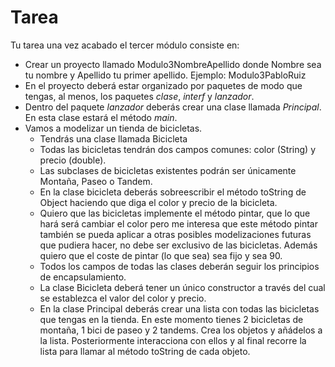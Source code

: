 # Tarea

Tu tarea una vez acabado el tercer módulo consiste en:

*   Crear un proyecto llamado Modulo3NombreApellido donde Nombre sea tu nombre y Apellido tu primer apellido. Ejemplo: Modulo3PabloRuiz
*   En el proyecto deberá estar organizado por paquetes de modo que tengas, al menos, los paquetes _clase_, _interf_ y _lanzador_.
*   Dentro del paquete _lanzador_ deberás crear una clase llamada _Principal_. En esta clase estará el método _main_.
*   Vamos a modelizar un tienda de bicicletas.
    *   Tendrás una clase llamada Bicicleta
    *   Todas las bicicletas tendrán dos campos comunes: color (String) y precio (double).
    *   Las subclases de bicicletas existentes podrán ser únicamente Montaña, Paseo o Tandem.
    *   En la clase bicicleta deberás sobreescribir el método toString de Object haciendo que diga el color y precio de la bicicleta.
    *   Quiero que las bicicletas implemente el método pintar, que lo que hará será cambiar el color pero me interesa que este método pintar también se pueda aplicar a otras posibles modelizaciones futuras que pudiera hacer, no debe ser exclusivo de las bicicletas. Además quiero que el coste de pintar (lo que sea) sea fijo y sea 90.
    *   Todos los campos de todas las clases deberán seguir los principios de encapsulamiento.
    *   La clase Bicicleta deberá tener un único constructor a través del cual se establezca el valor del color y precio.
    *   En la clase Principal deberás crear una lista con todas las bicicletas que tengas en la tienda. En este momento tienes 2 bicicletas de montaña, 1 bici de paseo y 2 tandems. Crea los objetos y añádelos a la lista. Posteriormente interacciona con ellos y al final recorre la lista para llamar al método toString de cada objeto.


